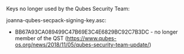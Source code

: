 Keys no longer used by the Qubes Security Team:

joanna-qubes-secpack-signing-key.asc:
 - BB67A93CA089499C47B69E3C4E6829BC92C7B3DC - no longer member of the
   QST (https://www.qubes-os.org/news/2018/11/05/qubes-security-team-update/)

